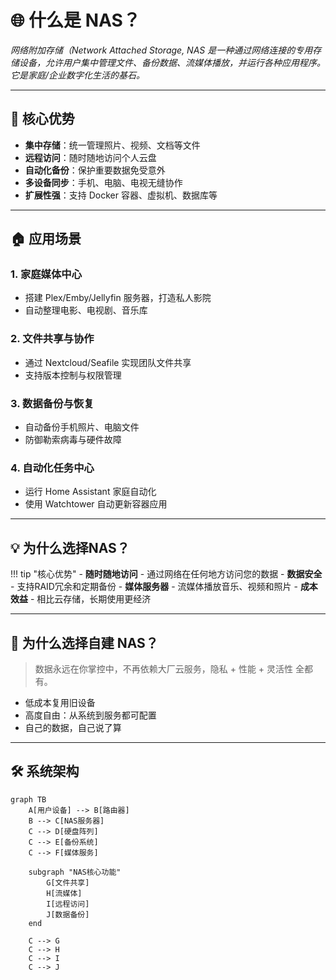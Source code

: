 # 🌐 什么是 NAS？

*网络附加存储（Network Attached Storage, NAS 是一种通过网络连接的专用存储设备，允许用户集中管理文件、备份数据、流媒体播放，并运行各种应用程序。它是家庭/企业数字化生活的基石。*

---

## 🔧 核心优势

- **集中存储**：统一管理照片、视频、文档等文件  
- **远程访问**：随时随地访问个人云盘  
- **自动化备份**：保护重要数据免受意外  
- **多设备同步**：手机、电脑、电视无缝协作  
- **扩展性强**：支持 Docker 容器、虚拟机、数据库等  

---

## 🏠 应用场景

### 1. **家庭媒体中心**
- 搭建 Plex/Emby/Jellyfin 服务器，打造私人影院  
- 自动整理电影、电视剧、音乐库  

### 2. **文件共享与协作**
- 通过 Nextcloud/Seafile 实现团队文件共享  
- 支持版本控制与权限管理  

### 3. **数据备份与恢复**
- 自动备份手机照片、电脑文件  
- 防御勒索病毒与硬件故障  

### 4. **自动化任务中心**
- 运行 Home Assistant 家庭自动化  
- 使用 Watchtower 自动更新容器应用  

---


## 💡 为什么选择NAS？

!!! tip "核心优势"
    - **随时随地访问** - 通过网络在任何地方访问您的数据
    - **数据安全** - 支持RAID冗余和定期备份
    - **媒体服务器** - 流媒体播放音乐、视频和照片
    - **成本效益** - 相比云存储，长期使用更经济

---

## 🧠 为什么选择自建 NAS？

> 数据永远在你掌控中，不再依赖大厂云服务，隐私 + 性能 + 灵活性 全都有。

- 低成本复用旧设备
- 高度自由：从系统到服务都可配置
- 自己的数据，自己说了算

---

## 🛠️ 系统架构

```mermaid
graph TB
    A[用户设备] --> B[路由器]
    B --> C[NAS服务器]
    C --> D[硬盘阵列]
    C --> E[备份系统]
    C --> F[媒体服务]
    
    subgraph "NAS核心功能"
        G[文件共享]
        H[流媒体]
        I[远程访问]
        J[数据备份]
    end
    
    C --> G
    C --> H
    C --> I
    C --> J
```
